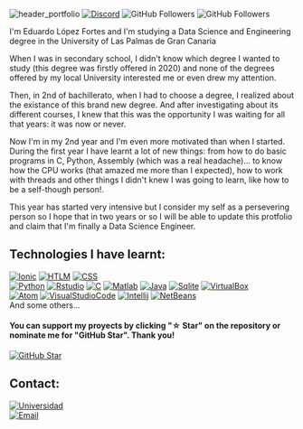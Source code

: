 ![header_portfolio](https://user-images.githubusercontent.com/114089684/199796454-4da622ec-d728-4ab9-8c04-05b4cda823b3.PNG)
[![Discord](https://img.shields.io/discord/768278151435386900?style=social&label=Discord&logo=discord)](https://discord.gg/2Pmvq2nHta)
![GitHub Followers](https://img.shields.io/github/followers/eduardolfULPGC2003?style=social)
![GitHub Followers](https://img.shields.io/github/stars/eduardolfULPGC2003?style=social)

I'm Eduardo López Fortes and I'm studying a Data Science and Engineering degree in the University of Las Palmas de Gran Canaria

When I was in secondary school, I didn't know which degree I wanted to study (this degree was firstly offered in 2020) and none of the degrees offered by my local University interested me or even drew my attention.

Then, in 2nd of bachillerato, when I had to choose a degree, I realized about the existance of this brand new degree. And after investigating about its different courses, I knew that this was the opportunity I was waiting for all that years: it was now or never.

Now I'm in my 2nd year and I'm even more motivated than when I started. During the first year I have learnt a lot of new things: from how to do basic programs in C, Python, Assembly (which was a real headache)... to know how the CPU works (that amazed me more than I expected), how to work with threads and other things I didn't knew I was going to learn, like how to be a self-though person!. 

This year has started very intensive but I consider my self as a persevering person so I hope that in two years or so I will be able to update this protfolio and claim that I'm finally a Data Science Engineer.

## Technologies I have learnt:
[![Ionic](https://img.shields.io/badge/Ionic_Framework-999999?style=for-the-badge&logo=ionic&logoColor=white&labelColor=101010)]()
[![HTLM](https://img.shields.io/badge/HTML-FA7343?style=for-the-badge&logo=html5&logoColor=white&labelColor=101010)]()
[![CSS](https://img.shields.io/badge/CSS-1575F9?style=for-the-badge&logo=css3&logoColor=white&labelColor=101010)]()
</br>
[![Python](https://img.shields.io/badge/Python-3DDC84?style=for-the-badge&logo=python&logoColor=white&labelColor=101010)]()
[![Rstudio](https://img.shields.io/badge/R-0095D5?style=for-the-badge&logo=r&logoColor=white&labelColor=101010)]()
[![C](https://img.shields.io/badge/C-3DDC84?style=for-the-badge&logo=c&logoColor=white&labelColor=101010)]()
[![Matlab](https://img.shields.io/badge/Matlab-007396?style=for-the-badge&labelColor=101010)]()
[![Java](https://img.shields.io/badge/Java-F7DF1E?style=for-the-badge&labelColor=101010)]()
[![Sqlite](https://img.shields.io/badge/SQlite-4285F4?style=for-the-badge&logo=sqlite&logoColor=white&labelColor=101010)]()
[![VirtualBox](https://img.shields.io/badge/VirtualBox-FFCA28?style=for-the-badge&logo=virtualbox&logoColor=white&labelColor=101010)]()
</br>
[![Atom](https://img.shields.io/badge/Atom-339933?style=for-the-badge&logo=atom&logoColor=white&labelColor=101010)]()
[![VisualStudioCode](https://img.shields.io/badge/Visual_Studio_Code-47A248?style=for-the-badge&logo=visual-studio-code&logoColor=white&labelColor=101010)]()
[![Intellij](https://img.shields.io/badge/Intellij-4479A1?style=for-the-badge&logo=intellij-idea&logoColor=white&labelColor=101010)]()
[![NetBeans](https://img.shields.io/badge/NetBeans-FA7343?style=for-the-badge&logo=apache-netbeans-ide&logoColor=white&labelColor=101010)]()
</br>
And some others...


#### You can support my proyects by clicking "☆ Star" on the repository or nominate me for "GitHub Star". Thank you!

[![GitHub Star](https://img.shields.io/badge/GitHub-Nominar_a_star-yellow?style=for-the-badge&logo=github&logoColor=white&labelColor=101010)](https://stars.github.com/nominate/)


## Contact:

[![Universidad](https://img.shields.io/badge/ULPGC-orange?style=for-the-badge&logo=dev.to&logoColor=white&labelColor=101010)](https://ulpgc.es)
</br>
[![Email](https://img.shields.io/badge/eduardo.lopez108@alu.ulpgc.es-Corporative_email-D14836?style=for-the-badge&logo=Microsoft+Outlook&logoColor=white&labelColor=101010)](mailto:eduardo.lopez108@alu.ulpgc.es)
